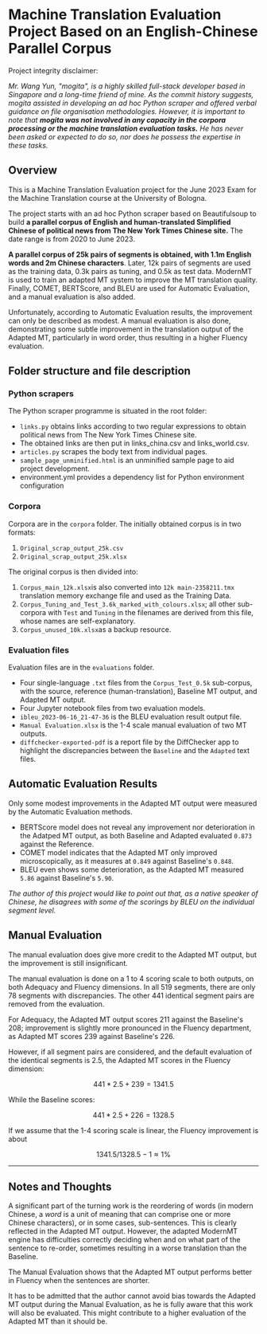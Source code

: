 # Machine Translation Evaluation Project Based on an English-Chinese Parallel Corpus

Project integrity disclaimer:

*Mr. Wang Yun, "mogita", is a highly skilled full-stack developer based in Singapore and a long-time friend of mine. As the commit history suggests, mogita assisted in developing an ad hoc Python scraper and offered verbal guidance on file organisation methodologies. However, it is important to note that **mogita was not involved in any capacity in the corpora processing or the machine translation evaluation tasks.** He has never been asked or expected to do so, nor does he possess the expertise in these tasks.*

## Overview

This is a Machine Translation Evaluation project for the June 2023 Exam for the Machine Translation course at the University of Bologna.

The project starts with an ad hoc Python scraper based on Beautifulsoup to build **a parallel corpus of English and human-translated Simplified Chinese of political news from The New York Times Chinese site.** The date range is from 2020 to June 2023.

**A parallel corpus of 25k pairs of segments is obtained, with 1.1m English words and 2m Chinese characters**. Later, 12k pairs of segments are used as the training data, 0.3k pairs as tuning, and 0.5k as test data. ModernMT is used to train an adapted MT system to improve the MT translation quality. Finally, COMET, BERTScore, and BLEU are used for Automatic Evaluation, and a manual evaluation is also added.

Unfortunately, according to Automatic Evaluation results, the improvement can only be described as modest. A manual evaluation is also done, demonstrating some subtle improvement in the translation output of the Adapted MT, particularly in word order, thus resulting in a higher Fluency evaluation.

## Folder structure and file description

### Python scrapers
The Python scraper programme is situated in the root folder:
- `links.py` obtains links according to two regular expressions to obtain political news from The New York Times Chinese site.
- The obtained links are then put in links_china.csv and links_world.csv.
- `articles.py` scrapes the body text from individual pages.
- `sample_page_unminified.html` is an unminified sample page to aid project development.
- environment.yml provides a dependency list for Python environment configuration

### Corpora


Corpora are in the `corpora` folder. The initially obtained corpus is in two formats:
1. `Original_scrap_output_25k.csv`
2. `Original_scrap_output_25k.xlsx`

The original corpus is then divided into:
1. `Corpus_main_12k.xlsx`is also converted into `12k main-2358211.tmx` translation memory exchange file and used as the Training Data.
2. `Corpus_Tuning_and_Test_3.6k_marked_with_colours.xlsx`; all other sub-corpora with `Test` and `Tuning` in the filenames are derived from this file, whose names are self-explanatory.
3. `Corpus_unused_10k.xlsx`as a backup resource.


### Evaluation files

Evaluation files are in the `evaluations` folder.
- Four single-language `.txt` files from the `Corpus_Test_0.5k` sub-corpus, with the source, reference (human-translation), Baseline MT output, and Adapted MT output.
- Four Jupyter notebook files from two evaluation models.
- `ibleu_2023-06-16_21-47-36` is the BLEU evaluation result output file.
- `Manual Evaluation.xlsx` is the 1-4 scale manual evaluation of two MT outputs.
- `diffchecker-exported-pdf` is a report file by the DiffChecker app to highlight the discrepancies between the `Baseline` and the `Adapted` text files.

## Automatic Evaluation Results

Only some modest improvements in the Adapted MT output were measured by the Automatic Evaluation methods.

* BERTScore model does not reveal any improvement nor deterioration in the Adatped MT output, as both Baseline and Adapted evaluated `0.873` against the Reference.
* COMET model indicates that the Adapted MT only improved microscopically, as it measures at `0.849` against Baseline's `0.848`.
* BLEU even shows some deterioration, as the Adapted MT measured `5.86` against Baseline's `5.90`.

*The author of this project would like to point out that, as a native speaker of Chinese, he disagrees with some of the scorings by BLEU on the individual segment level.*

## Manual Evaluation

The manual evaluation does give more credit to the Adapted MT output, but the improvement is still insignificant.

The manual evaluation is done on a 1 to 4 scoring scale to both outputs, on both Adequacy and Fluency dimensions. In all 519 segments, there are only 78 segments with discrepancies. The other 441 identical segment pairs are removed from the evaluation.

For Adequacy, the Adapted MT output scores 211 against the Baseline's 208; improvement is slightly more pronounced in the Fluency department, as Adapted MT scores 239 against Baseline's 226.

However, if all segment pairs are considered, and the default evaluation of the identical segments is 2.5, the Adapted MT scores in the Fluency dimension:
```math
441 * 2.5 + 239 = 1341.5
```
While the Baseline scores:
```math
441 * 2.5 + 226 = 1328.5
```

If we assume that the 1-4 scoring scale is linear, the Fluency improvement is about
```math
1341.5 / 1328.5  - 1 ≈ 1\%
```

---

## Notes and Thoughts

A significant part of the turning work is the reordering of words (in modern Chinese, a *word* is a unit of meaning that can comprise one or more Chinese characters), or in some cases, sub-sentences. This is clearly reflected in the Adapted MT output. However, the adapted ModernMT engine has difficulties correctly deciding when and on what part of the sentence to re-order, sometimes resulting in a worse translation than the Baseline.

The Manual Evaluation shows that the Adapted MT output performs better in Fluency when the sentences are shorter.

It has to be admitted that the author cannot avoid bias towards the Adapted MT output during the Manual Evaluation, as he is fully aware that this work will also be evaluated. This might contribute to a higher evaluation of the Adapted MT than it should be.